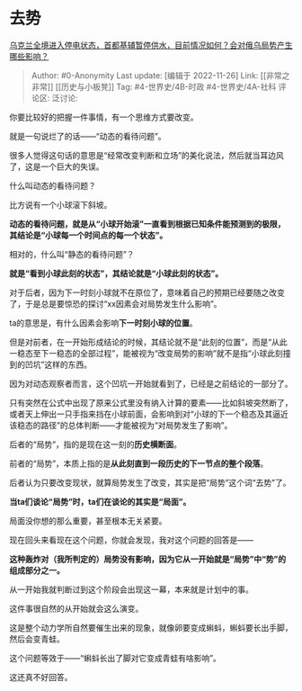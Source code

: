 # 去势
[乌克兰全境进入停电状态，首都基辅暂停供水，目前情况如何？会对俄乌局势产生哪些影响？](https://www.zhihu.com/question/568533689/answer/2775377528)

> Author: #0-Anonymity
> Last update: [编辑于 2022-11-26]
> Link: [[非常之非常]] [[历史与小板凳]]
> Tag: #4-世界史/4B-时政 #4-世界史/4A-社科
> 评论区:
> 泛讨论:

你要比较好的把握一件事情，有一个思维方式要改变。

就是一句说烂了的话——“动态的看待问题”。

很多人觉得这句话的意思是“经常改变判断和立场”的美化说法，然后就当耳边风了，这是一个巨大的失误。

什么叫动态的看待问题？

比方说有一个小球滚下斜坡。

**动态的看待问题，就是从“小球开始滚”一直看到根据已知条件能预测到的极限，其结论是“小球每一个时间点的每一个状态”。**

相对的，什么叫“静态的看待问题”？

**就是“看到小球此刻的状态”，其结论就是“小球此刻的状态”。**

对于后者，因为下一时刻小球就不在原位了，意味着自己的预期已经要随之改变了，于是总是要惊恐的探讨“xx因素会对局势发生什么影响”。

ta的意思是，有什么因素会影响**下一时刻小球的位置**。

但是对前者，在一开始形成结论的时候，其结论就不是“此刻的位置”，而是“从此一稳态至下一稳态的全部过程”，能被视为“改变局势的影响”就不是指“小球此刻撞到的凹坑”这样的东西。

因为对动态观察者而言，这个凹坑一开始就看到了，已经是之前结论的一部分了。

只有突然在公式中出现了原来公式里没有纳入计算的要素——比如斜坡突然断了，或者天上伸出一只手指来挡在小球前面，会影响到对“小球的下一个稳态及其逼近该稳态的路径”的总体判断——才能被视为“对局势发生了影响”。

后者的“局势”，指的是现在这一刻的**历史横断面**。

前者的“局势”，本质上指的是**从此刻直到一段历史的下一节点的整个段落**。

后者认为只要改变现状，就算局势发生了改变，其实是把“局势”这个词“去势”了。

**当ta们谈论“局势”时，ta们在谈论的其实是“局面”。**

局面没你想的那么重要，甚至根本无关紧要。

现在回头来看现在这个问题，你就会发现，我对这个问题的回答是——

**这种轰炸对（我所判定的）局势没有影响，因为它从一开始就是“局势”中“势”的组成部分之一。**

从一开始我就判断过到这个阶段会出现这一幕，本来就是计划中的事。

这件事很自然的从开始就会这么演变。

这是整个动力学所自然要催生出来的现象，就像卵要变成蝌蚪，蝌蚪要长出手脚，然后会变青蛙。

这个问题等效于——“蝌蚪长出了脚对它变成青蛙有啥影响”。

这还真不好回答。
